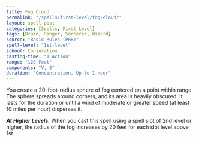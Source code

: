 ```yaml
---
title: Fog Cloud
permalink: "/spells/first-level/fog-cloud/"
layout: spell-post
categories: [Spells, First Level]
tags: [Druid, Ranger, Sorcerer, Wizard]
source: "Basic Rules (PHB)"
spell-level: "1st-level"
school: Conjuration
casting-time: "1 Action"
range: "120 Feet"
components: "V, S"
duration: "Concentration, Up to 1 hour"
---
```


You create a 20-foot-radius sphere of fog centered on a point within range. The sphere spreads around corners, and its area is heavily obscured. It lasts for the duration or until a wind of moderate or greater speed (at least 10 miles per hour) disperses it.

***At Higher Levels.*** When you cast this spell using a spell slot of 2nd level or higher, the radius of the fog increases by 20 feet for each slot level above 1st.